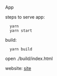App

steps to serve app: 
```
  yarn
  yarn start
```

build:
```
  yarn build
```
open ./build/index.html


website: [site](https://www.google.com)

